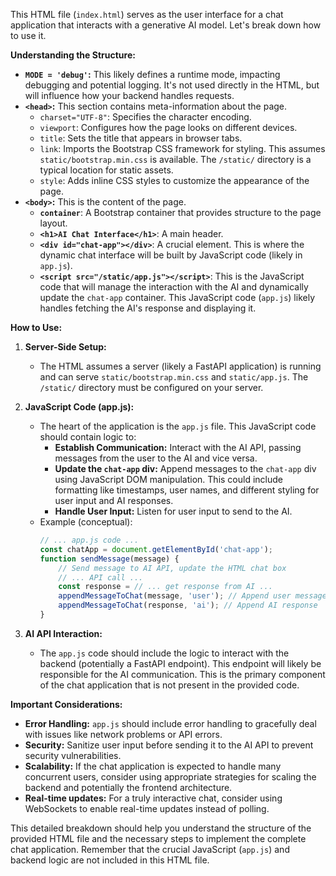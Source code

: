 This HTML file (`index.html`) serves as the user interface for a chat application that interacts with a generative AI model.  Let's break down how to use it.

**Understanding the Structure:**

* **`MODE = 'debug'`:** This likely defines a runtime mode, impacting debugging and potential logging. It's not used directly in the HTML, but will influence how your backend handles requests.
* **`<head>`:** This section contains meta-information about the page.
    * `charset="UTF-8"`: Specifies the character encoding.
    * `viewport`: Configures how the page looks on different devices.
    * `title`: Sets the title that appears in browser tabs.
    * `link`: Imports the Bootstrap CSS framework for styling.  This assumes `static/bootstrap.min.css` is available.  The `/static/` directory is a typical location for static assets.
    * `style`: Adds inline CSS styles to customize the appearance of the page.
* **`<body>`:** This is the content of the page.
    * **`container`**: A Bootstrap container that provides structure to the page layout.
    * **`<h1>AI Chat Interface</h1>`**:  A main header.
    * **`<div id="chat-app"></div>`**: A crucial element. This is where the dynamic chat interface will be built by JavaScript code (likely in `app.js`).
    * **`<script src="/static/app.js"></script>`**: This is the JavaScript code that will manage the interaction with the AI and dynamically update the `chat-app` container. This JavaScript code (`app.js`) likely handles fetching the AI's response and displaying it.

**How to Use:**

1. **Server-Side Setup:**
   * The HTML assumes a server (likely a FastAPI application) is running and can serve `static/bootstrap.min.css` and `static/app.js`.  The `/static/` directory must be configured on your server.
2. **JavaScript Code (app.js):**
   * The heart of the application is the `app.js` file.  This JavaScript code should contain logic to:
     * **Establish Communication:** Interact with the AI API, passing messages from the user to the AI and vice versa.
     * **Update the `chat-app` div:**  Append messages to the `chat-app` div using JavaScript DOM manipulation.  This could include formatting like timestamps, user names, and different styling for user input and AI responses.
     * **Handle User Input:** Listen for user input to send to the AI.
   * Example (conceptual):
     ```javascript
     // ... app.js code ...
     const chatApp = document.getElementById('chat-app');
     function sendMessage(message) {
         // Send message to AI API, update the HTML chat box
         // ... API call ...
         const response = // ... get response from AI ...
         appendMessageToChat(message, 'user'); // Append user message
         appendMessageToChat(response, 'ai'); // Append AI response
     }
     ```

3. **AI API Interaction:**
   * The `app.js` code should include the logic to interact with the backend (potentially a FastAPI endpoint). This endpoint will likely be responsible for the AI communication.  This is the primary component of the chat application that is not present in the provided code.

**Important Considerations:**

* **Error Handling:** `app.js` should include error handling to gracefully deal with issues like network problems or API errors.
* **Security:** Sanitize user input before sending it to the AI API to prevent security vulnerabilities.
* **Scalability:** If the chat application is expected to handle many concurrent users, consider using appropriate strategies for scaling the backend and potentially the frontend architecture.
* **Real-time updates:** For a truly interactive chat, consider using WebSockets to enable real-time updates instead of polling.

This detailed breakdown should help you understand the structure of the provided HTML file and the necessary steps to implement the complete chat application. Remember that the crucial JavaScript (`app.js`) and backend logic are not included in this HTML file.